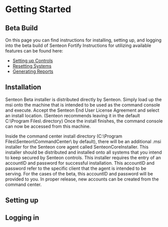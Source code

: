 # Getting Started 
## Beta Build

On this page you can find instructions for installing, setting up, and logging into the beta build of Senteon Fortify
Instructions for utilizing available features can be found here:
  - [Setting up Controls]()
  - [Resetting Systems]()
  - [Generating Reports]()

## Installation
Senteon Beta installer is distributed directly by Senteon. Simply load up the msi onto the machine that is intended to be used as the command console and execute. 
Accept the Senteon End User License Agreement and select an install location. (Senteon recommends leaving it in the default C:\Program Files\ directory)
Once the install finishes, the command console can now be accessed from this machine. 

Inside the command center install directory (C:\Program Files\Senteon\CommandCenter\ by default), there will be an additional .msi installer for the Senteon core agent called SenteonCoreInstaller. This installer should be distributed and installed onto all systems that you intend to keep secured by Senteon controls. 
This installer requires the entry of an accountID and password for successful installation. This accountID and password refer to the specific client that the agent is intended to be serving. For the cases of the beta, this accountID and password will be provided to you. In proper release, new accounts can be created from the command center. 

## Setting up

## Logging in
